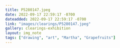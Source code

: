 ```yaml
---
title: P5280147.jpeg
date: 2022-09-17 22:59:17 -0700
dateadded: 2022-09-17 22:59:17 -0700
link: "images/clearings/P5280147.jpeg"
gallery: clearings-exhibition
layout: img_note
tags: ["drawing", "art", "Martha", "Grapefruits"]
--- 
```

